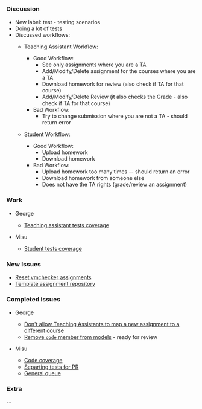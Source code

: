 ### Discussion ###
* New label: test - testing scenarios
* Doing a lot of tests
* Discussed workflows:
  * Teaching Assistant Workflow:
      * Good Workflow:
        * See only assignments where you are a TA
        * Add/Modify/Delete assignment for the courses where you are a TA
        * Download homework for review (also check if TA for that course)
        * Add/Modify/Delete Review (it also checks the Grade - also check if TA for that course)
      * Bad Workflow:
        * Try to change submission where you are not a TA - should return error

  * Student Workflow:
      * Good Workflow:
        * Upload homework
        * Download homework
      * Bad Workflow:
        * Upload homework too many times -- should return an error
        * Download homework from someone else
        * Does not have the TA rights (grade/review an assignment)


### Work ###
* George
  * [Teaching assistant tests coverage](https://github.com/vmck/acs-interface/issues/210)

* Misu
  * [Student tests coverage](https://github.com/vmck/acs-interface/issues/209)


### New Issues ###
* [Reset vmchecker assignments]()
* [Template assignment repository](https://github.com/vmck/acs-interface/issues/211)

### Completed issues ###
* George
  * [Don't allow Teaching Assistants to map a new assignment to a different course](https://github.com/vmck/acs-interface/issues/196)
  * [Remove `code` member from models](https://github.com/vmck/acs-interface/issues/201) - ready for review

* Misu
  * [Code coverage](https://github.com/vmck/acs-interface/pull/207)
  * [Separting tests for PR](https://github.com/vmck/acs-interface/issues/188)
  * [General queue](https://github.com/vmck/acs-interface/issues/194)

### Extra ###
--

